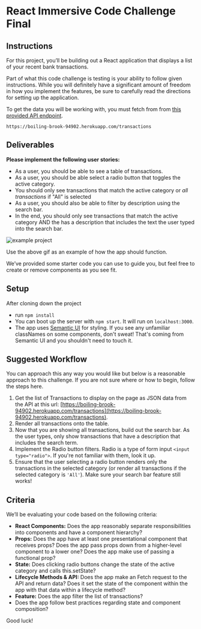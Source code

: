# React Immersive Code Challenge Final

## Instructions

For this project, you’ll be building out a React application that displays a list of your recent bank transactions.

Part of what this code challenge is testing is your ability to follow given instructions. While you will definitely have a significant amount of freedom in how you implement the features, be sure to carefully read the directions for setting up the application.

To get the data you will be working with, you must fetch from from [this provided API endpoint](https://boiling-brook-94902.herokuapp.com/transactions).

```
https://boiling-brook-94902.herokuapp.com/transactions
```


## Deliverables

**Please implement the following user stories:**
- As a user, you should be able to see a table of transactions.
- As a user, you should be able select a radio button that toggles the active category.
- You should only see transactions that match the active category or *all transactions* if "All" is selected
- As a user, you should also be able to filter by description using the search bar.
- In the end, you should only see transactions that match the active category AND the has a description that includes the text the user typed into the search bar.


![example project](public/demo.gif)

Use the above gif as an example of how the app should function.

We’ve provided some starter code you can use to guide you, but feel free to create or remove components as you see fit.

## Setup
After cloning down the project
- run `npm install`
- You can boot up the server with `npm start`. It will run on `localhost:3000`.
- The app uses [Semantic UI](https://semantic-ui.com/) for styling. If you see any unfamiliar classNames on some components, don't sweat! That's coming from Semantic UI and you shouldn't need to touch it.

## Suggested Workflow

You can approach this any way you would like but below is a reasonable approach to this challenge. If you are not sure where or how to begin, follow the steps here.

1) Get the list of Transactions to display on the page as JSON data from the API at this url: [https://boiling-brook-94902.herokuapp.com/transactions](https://boiling-brook-94902.herokuapp.com/transactions).
2) Render all transactions onto the table.
3) Now that you are showing all transactions, build out the search bar. As the user types, only show transactions that have a description that includes the search term. 
4) Implement the Radio button filters. Radio is a type of form input `<input type="radio">`. If you're not familiar with them, look it up. 
5) Ensure that the user selecting a radio button renders only the transactions in the selected category (or render all transactions if the selected category is `'All'`). Make sure your search bar feature still works!

## Criteria

We’ll be evaluating your code based on the following criteria:
- **React Components:** Does the app reasonably separate responsibilities into components and have a component hierarchy?
- **Props:** Does the app have at least one presentational component that receives props? Does the app pass props down from a higher-level component to a lower one? Does the app make use of passing a functional prop?
- **State:** Does clicking radio buttons change the state of the active category and calls this.setState?
- **Lifecycle Methods & API:** Does the app make an Fetch request to the API and return data? Does it set the state of the component within the app with that data within a lifecycle method?
- **Feature:** Does the app filter the list of transactions?
- Does the app follow best practices regarding state and component composition?


Good luck!
